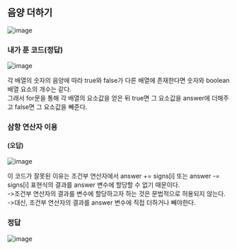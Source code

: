 ## 음양 더하기         
![image](https://user-images.githubusercontent.com/122864238/224658104-2e73755f-ddfc-4829-946f-6b9fe3ff9238.png)

### 내가 푼 코드(정답)     
![image](https://user-images.githubusercontent.com/122864238/224658299-b40b226a-a317-427f-9450-97a85ec1ff7f.png)

각 배열의 숫자의 음양에 따라 true와 false가 다른 배열에 존재한다면 숫자와 boolean 배열 요소의 개수는 같다.       
그래서 for문을 통해 각 배열의 요소값을 얻은 뒤 true면 그 요소값을 answer에 더해주고 false면 그 요소값을 빼준다.

### 삼항 연산자 이용
#### (오답)
![image](https://user-images.githubusercontent.com/122864238/224665798-bfebe7e7-ffdc-4521-85f4-0db5131422c1.png)

이 코드가 잘못된 이유는 조건부 연산자에서 answer += signs[i] 또는 answer -= signs[i] 표현식의 결과를 answer 
변수에 할당할 수 없기 때문이다.         
->조건부 연산자의 결과를 변수에 할당하고자 하는 것은 문법적으로 허용되지 않는다.        
->대신, 조건부 연산자의 결과를 answer 변수에 직접 더하거나 빼야한다.     

### 정답    
![image](https://user-images.githubusercontent.com/122864238/224666663-9f91e04c-5adf-48ff-bb84-93416c80ee2b.png)

